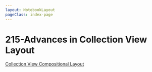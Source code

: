 ```yaml
---
layout: NotebookLayout
pageClass: index-page
---
```


# 215-Advances in Collection View Layout

[Collection View Compositional Layout](../../../../2020/08/11/collection-view-compositional-layout/)

